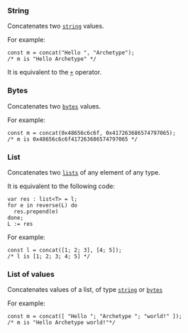 ### String

Concatenates two [`string`](/docs/reference/types#string) values.

For example:
```archetype
const m = concat("Hello ", "Archetype");
/* m is "Hello Archetype" */
```

It is equivalent to the [`+`](/docs/reference/expressions/operators#a--b) operator.

### Bytes

Concatenates two [`bytes`](/docs/reference/types#bytes) values.

For example:
```archetype
const m = concat(0x48656c6c6f, 0x417263686574797065);
/* m is 0x48656c6c6f417263686574797065 */
```

### List


Concatenates two [`lists`](/docs/reference/types#list<T>) of any element of any type.

It is equivalent to the following code:
```archetype
var res : list<T> = l;
for e in reverse(L) do
  res.prepend(e)
done;
L := res
```

For example:
```archetype
const l = concat([1; 2; 3], [4; 5]);
/* l is [1; 2; 3; 4; 5] */
```

### List of values

Concatenates values of a list, of type [`string`](/docs/reference/types#string) or [`bytes`](/docs/reference/types#bytes)

For example:
```archetype
const m = concat([ "Hello "; "Archetype "; "world!" ]);
/* m is "Hello Archetype world!"*/
```


